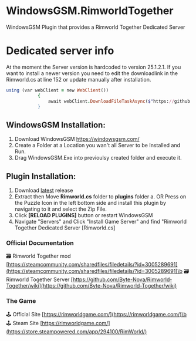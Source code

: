 # WindowsGSM.RimworldTogether
WindowsGSM Plugin that provides a Rimworld Together Dedicated Server

# Dedicated server info
At the moment the Server version is hardcoded to version 25.1.2.1. If you want to install a newer version you need to edit the downloadlink
in the Rimworld.cs at line 152 or update manually after installation.

```ruby
using (var webClient = new WebClient())
            {
                await webClient.DownloadFileTaskAsync($"https://github.com/Byte-Nova/Rimworld-Together/releases/download/25.1.2.1/win-x64.zip", Functions.ServerPath.GetServersServerFiles(_serverData.ServerID, "win-x64.zip"));
            }
```


## WindowsGSM Installation: 
1. Download  WindowsGSM https://windowsgsm.com/ 
2. Create a Folder at a Location you wan't all Server to be Installed and Run.
4. Drag WindowsGSM.Exe into previoulsy created folder and execute it.

## Plugin Installation:
1. Download [latest](https://github.com/ohmcodes/WindowsGSM.Satisfactory/releases/latest) release
2. Extract then Move **Rimworld.cs** folder to **plugins** folder
  a. OR Press on the Puzzle Icon in the left bottom side and install this plugin by navigating to it and select the Zip File.
4. Click **[RELOAD PLUGINS]** button or restart WindowsGSM
5. Navigate "Servers" and Click "Install Game Server" and find "Rimworld Together Dedicated Server [Rimworld.cs]


### Official Documentation
🗃️ Rimworld Together mod [https://steamcommunity.com/sharedfiles/filedetails/?id=3005289691](https://steamcommunity.com/sharedfiles/filedetails/?id=3005289691)\b
🗃️ Rimworld Together Server [https://github.com/Byte-Nova/Rimworld-Together/wiki](https://github.com/Byte-Nova/Rimworld-Together/wiki)

### The Game
🕹️ Official Site [https://rimworldgame.com/](https://rimworldgame.com/)\b
🕹️ Steam Site [https://rimworldgame.com/](https://store.steampowered.com/app/294100/RimWorld/)
